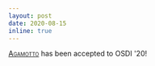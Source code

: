```yaml
---
layout: post
date: 2020-08-15
inline: true
---
```


<!-- A simple inline announcement. -->

[<span style="font-variant:small-caps;">Agamotto</span>](/publications) has been accepted to OSDI '20!
